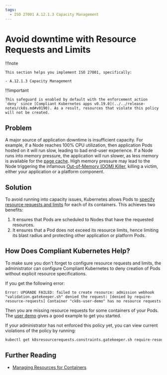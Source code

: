 ```yaml
---
tags:
  - ISO 27001 A.12.1.3 Capacity Management
---
```


<!--
Note to contributors: Aim for the following format.

* Title: Highlight benefit to Application Developer
* Context
* Problem
* Solution
* Error
* Resolution
-->

# Avoid downtime with Resource Requests and Limits

!!!note

    This section helps you implement ISO 27001, specifically:

    - A.12.1.3 Capacity Management

!!!important

    This safeguard is enabled by default with the enforcement action `deny` since [Compliant Kubernetes apps v0.19.0](../../release-notes/ck8s.md#v0190). As a result, resources that violate this policy will not be created.

## Problem

A major source of application downtime is insufficient capacity. For example, if a Node reaches 100% CPU utilization, then application Pods hosted on it will run slow, leading to bad end-user experience. If a Node runs into memory pressure, the application will run slower, as less memory is available for the [page cache](https://en.wikipedia.org/wiki/Page_cache). High memory pressure may lead to the Node triggering the infamous [Out-of-Memory (OOM) Killer](https://en.wikipedia.org/wiki/Out_of_memory#Recovery), killing a victim, either your application or a platform component.

## Solution

To avoid running into capacity issues, Kubernetes allows Pods to [specify resource requests and limits](https://kubernetes.io/docs/concepts/configuration/manage-resources-containers/) for each of its containers. This achieves two benefits:

1.  It ensures that Pods are scheduled to Nodes that have the requested resources.
1.  It ensures that a Pod does not exceed its resource limits, hence limiting its blast radius and protecting other application or platform Pods.

## How Does Compliant Kubernetes Help?

To make sure you don't forget to configure resource requests and limits, the administrator can configure Compliant Kubernetes to deny creation of Pods without explicit resource specifications.

If you get the following error:

```error
Error: UPGRADE FAILED: failed to create resource: admission webhook "validation.gatekeeper.sh" denied the request: [denied by require-resource-requests] Container "ck8s-user-demo" has no resource requests
```

Then you are missing resource requests for some containers of your Pods. The [user demo](https://github.com/elastisys/compliantkubernetes/blob/main/user-demo/deploy/ck8s-user-demo/values.yaml#L42-L51) gives a good example to get you started.

If your administrator has not enforced this policy yet, you can view current violations of the policy by running:

```bash
kubectl get k8sresourcerequests.constraints.gatekeeper.sh require-resource-requests -ojson | jq .status.violations
```

## Further Reading

- [Managing Resources for Containers](https://kubernetes.io/docs/concepts/configuration/manage-resources-containers/)
